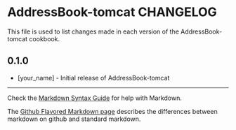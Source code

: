 AddressBook-tomcat CHANGELOG
============================

This file is used to list changes made in each version of the AddressBook-tomcat cookbook.

0.1.0
-----
- [your_name] - Initial release of AddressBook-tomcat

- - -
Check the [Markdown Syntax Guide](http://daringfireball.net/projects/markdown/syntax) for help with Markdown.

The [Github Flavored Markdown page](http://github.github.com/github-flavored-markdown/) describes the differences between markdown on github and standard markdown.
